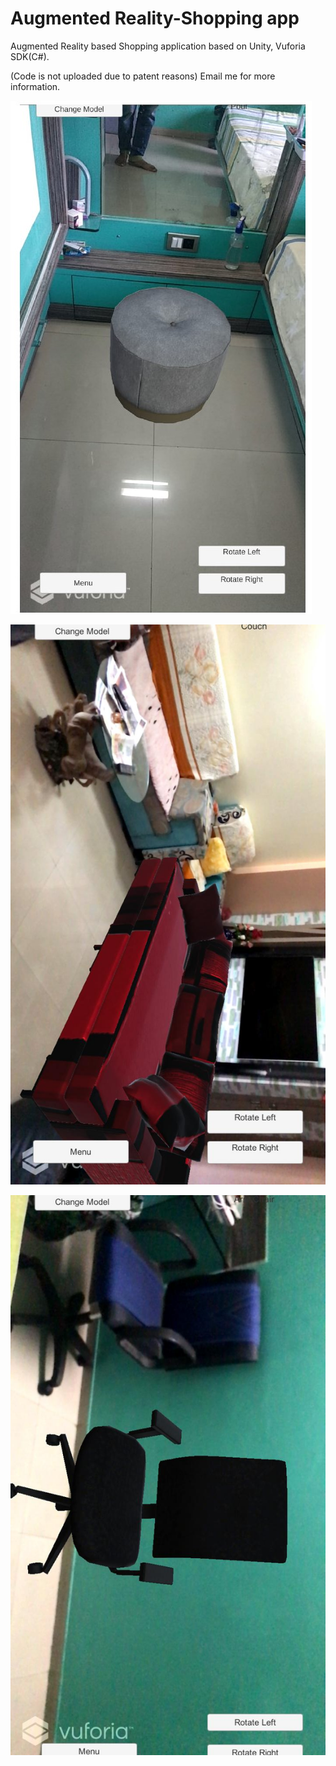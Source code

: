 # Augmented Reality-Shopping app
Augmented Reality based Shopping application based on Unity, Vuforia SDK(C#).

(Code is not uploaded due to patent reasons)
Email me for more information.

<p><img alt="Image" title="icon" src="Annotation 2020-07-29 191858.jpg" /></p>

<p><img alt="Image" title="icon" src="WhatsApp Image 2020-07-29 at 6.47.16 PM (1).jpeg" /></p>

<p><img alt="Image" title="icon" src="WhatsApp Image 2020-07-29 at 6.47.16 PM.jpeg" /></p>
